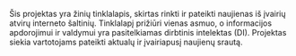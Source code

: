 Šis projektas yra žinių tinklalapis, skirtas rinkti ir pateikti naujienas iš įvairių atvirų interneto šaltinių.
Tinklalapį prižiūri vienas asmuo, o informacijos apdorojimui ir valdymui yra pasitelkiamas dirbtinis intelektas (DI).
Projektas siekia vartotojams pateikti aktualų ir įvairiapusį naujienų srautą.
